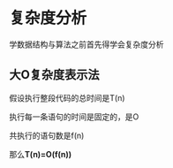 # 复杂度分析
学数据结构与算法之前首先得学会复杂度分析

## 大O复杂度表示法
假设执行整段代码的总时间是T(n)

执行每一条语句的时间是固定的，是O

共执行的语句数是f(n)

那么**T(n)=O(f(n))**

